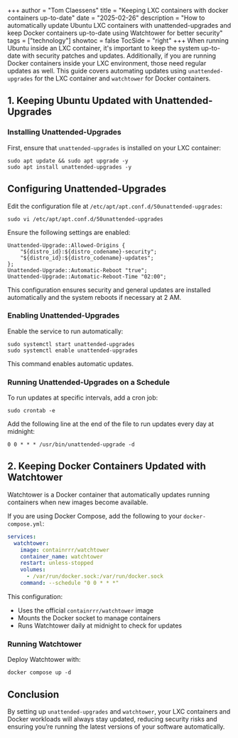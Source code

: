 +++
author = "Tom Claessens"
title = "Keeping LXC containers with docker containers up-to-date"
date = "2025-02-26"
description = "How to automatically update Ubuntu LXC containers with unattended-upgrades and keep Docker containers up-to-date using Watchtower for better security"
tags = ["technology"]
showtoc = false
TocSide = "right"
+++
When running Ubuntu inside an LXC container, it's important to keep the system up-to-date with security patches and updates. Additionally, if you are running Docker containers inside your LXC environment, those need regular updates as well. This guide covers automating updates using `unattended-upgrades` for the LXC container and `watchtower` for Docker containers.

## 1. Keeping Ubuntu Updated with Unattended-Upgrades

### Installing Unattended-Upgrades

First, ensure that `unattended-upgrades` is installed on your LXC container:

```shell
sudo apt update && sudo apt upgrade -y
sudo apt install unattended-upgrades -y
```

## Configuring Unattended-Upgrades

Edit the configuration file at `/etc/apt/apt.conf.d/50unattended-upgrades`:

```shell
sudo vi /etc/apt/apt.conf.d/50unattended-upgrades
```
Ensure the following settings are enabled:

```shell
Unattended-Upgrade::Allowed-Origins {
    "${distro_id}:${distro_codename}-security";
    "${distro_id}:${distro_codename}-updates";
};
Unattended-Upgrade::Automatic-Reboot "true";
Unattended-Upgrade::Automatic-Reboot-Time "02:00";
```

This configuration ensures security and general updates are installed automatically and the system reboots if necessary at 2 AM.

### Enabling Unattended-Upgrades

Enable the service to run automatically:

```shell
sudo systemctl start unattended-upgrades
sudo systemctl enable unattended-upgrades
```

This command enables automatic updates.

### Running Unattended-Upgrades on a Schedule

To run updates at specific intervals, add a cron job:

```shell
sudo crontab -e
```

Add the following line at the end of the file to run updates every day at midnight:

```shell
0 0 * * * /usr/bin/unattended-upgrade -d
```

## 2. Keeping Docker Containers Updated with Watchtower

Watchtower is a Docker container that automatically updates running containers when new images become available.

If you are using Docker Compose, add the following to your `docker-compose.yml`:

```yaml
services:
  watchtower:
    image: containrrr/watchtower
    container_name: watchtower
    restart: unless-stopped
    volumes:
      - /var/run/docker.sock:/var/run/docker.sock
    command: --schedule "0 0 * * *"
```

This configuration:

- Uses the official `containrrr/watchtower` image
- Mounts the Docker socket to manage containers
- Runs Watchtower daily at midnight to check for updates

### Running Watchtower

Deploy Watchtower with:

```shell
docker compose up -d
```

## Conclusion

By setting up `unattended-upgrades` and `watchtower`, your LXC containers and Docker workloads will always stay updated, reducing security risks and ensuring you’re running the latest versions of your software automatically.